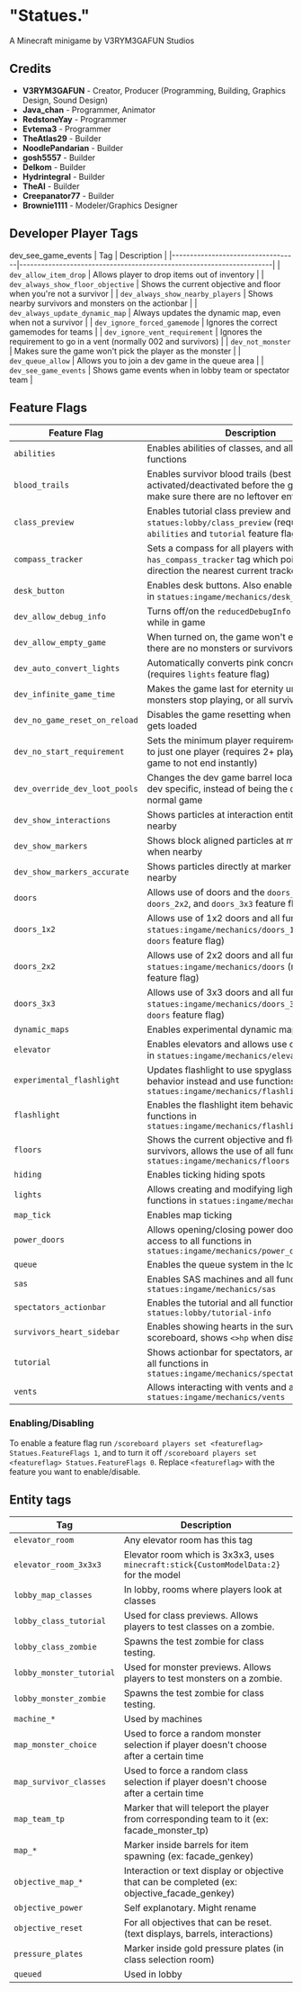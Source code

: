 # "Statues."

A Minecraft minigame by V3RYM3GAFUN Studios

## Credits

- **V3RYM3GAFUN** - Creator, Producer (Programming, Building, Graphics Design, Sound Design)
- **Java_chan** - Programmer, Animator
- **RedstoneYay** - Programmer
- **Evtema3** - Programmer
- **TheAtlas29** - Builder
- **NoodlePandarian** - Builder
- **gosh5557** - Builder
- **Delkom** - Builder
- **Hydrintegral** - Builder
- **TheAI** - Builder
- **Creepanator77** - Builder
- **Brownie1111** - Modeler/Graphics Designer

## Developer Player Tags
dev_see_game_events
| Tag                               | Description                                                          |
|-----------------------------------|----------------------------------------------------------------------|
| `dev_allow_item_drop`             | Allows player to drop items out of inventory                         |
| `dev_always_show_floor_objective` | Shows the current objective and floor when you're not a survivor     |
| `dev_always_show_nearby_players`  | Shows nearby survivors and monsters on the actionbar                 |
| `dev_always_update_dynamic_map`   | Always updates the dynamic map, even when not a survivor             |
| `dev_ignore_forced_gamemode`      | Ignores the correct gamemodes for teams                              |
| `dev_ignore_vent_requirement`     | Ignores the requirement to go in a vent (normally 002 and survivors) |
| `dev_not_monster`                 | Makes sure the game won't pick the player as the monster             |
| `dev_queue_allow`                 | Allows you to join a dev game in the queue area                      |
| `dev_see_game_events`             | Shows game events when in lobby team or spectator team               |

## Feature Flags

| Feature Flag                  | Description                                                                                                                        |
|-------------------------------|------------------------------------------------------------------------------------------------------------------------------------|
| `abilities`                   | Enables abilities of classes, and all the abilities functions                                                                      |
| `blood_trails`                | Enables survivor blood trails (best if activated/deactivated before the game starts, to make sure there are no leftover entities)  |
| `class_preview`               | Enables tutorial class preview and functions in `statues:lobby/class_preview` (requires `abilities` and `tutorial` feature flags)  |
| `compass_tracker`             | Sets a compass for all players with the `has_compass_tracker` tag which points in the direction the nearest current tracker point  |
| `desk_button`                 | Enables desk buttons. Also enables all functions in `statues:ingame/mechanics/desk_button`                                         |
| `dev_allow_debug_info`        | Turns off/on the `reducedDebugInfo` gamerule while in game                                                                         |
| `dev_allow_empty_game`        | When turned on, the game won't end even if there are no monsters or survivors                                                      |
| `dev_auto_convert_lights`     | Automatically converts pink concrete into lights (requires `lights` feature flag)                                                  |
| `dev_infinite_game_time`      | Makes the game last for eternity until all monsters stop playing, or all survivors die                                             |
| `dev_no_game_reset_on_reload` | Disables the game resetting when the datapack gets loaded                                                                          |
| `dev_no_start_requirement`    | Sets the minimum player requirement in queuing to just one player (requires 2+ players for the game to not end instantly)          |
| `dev_override_dev_loot_pools` | Changes the dev game barrel locations to be dev specific, instead of being the default of a normal game                                 |
| `dev_show_interactions`       | Shows particles at interaction entities when nearby                                                                                |
| `dev_show_markers`            | Shows block aligned particles at marker entities when nearby                                                                       |
| `dev_show_markers_accurate`   | Shows particles directly at marker entities when nearby                                                                            |
| `doors`                       | Allows use of doors and the `doors_1x2`,  `doors_2x2`, and `doors_3x3` feature flags                                               |
| `doors_1x2`                   | Allows use of 1x2 doors and all functions in `statues:ingame/mechanics/doors_1x2` (requires `doors` feature flag)                  |
| `doors_2x2`                   | Allows use of 2x2 doors and all functions in `statues:ingame/mechanics/doors` (requires `doors` feature flag)                      |
| `doors_3x3`                   | Allows use of 3x3 doors and all functions in `statues:ingame/mechanics/doors_3x3`  (requires `doors` feature flag)                 |
| `dynamic_maps`                | Enables experimental dynamic maps feature                                                                                          |
| `elevator`                    | Enables elevators and allows use of all functions in `statues:ingame/mechanics/elevator`                                           |
| `experimental_flashlight`     | Updates flashlight to use spyglass+night vision behavior instead and use functions from `statues:ingame/mechanics/flashlight/next` |
| `flashlight`                  | Enables the flashlight item behavior and functions in `statues:ingame/mechanics/flashlight`                                        |
| `floors`                      | Shows the current objective and floor to survivors, allows the use of all functions in `statues:ingame/mechanics/floors`           |
| `hiding`                      | Enables ticking hiding spots                                                                                                       |
| `lights`                      | Allows creating and modifying lights and all functions in `statues:ingame/mechanics/lights`                                        |
| `map_tick`                    | Enables map ticking                                                                                                                |
| `power_doors`                 | Allows opening/closing power doors, and access to all functions in `statues:ingame/mechanics/power_doors`                          |
| `queue`                       | Enables the queue system in the lobby                                                                                              |
| `sas`                         | Enables SAS machines and all functions in `statues:ingame/mechanics/sas`                                                           |
| `spectators_actionbar`        | Enables the tutorial and all functions in `statues:lobby/tutorial-info`                                                            |
| `survivors_heart_sidebar`     | Enables showing hearts in the survivors scoreboard, shows `<>hp` when disabled instead                                             |
| `tutorial`                    | Shows actionbar for spectators, and access to all functions in `statues:ingame/mechanics/spectators_actionbar`                     |
| `vents`                       | Allows interacting with vents and all functions in `statues:ingame/mechanics/vents`                                                |

### Enabling/Disabling

To enable a feature flag run `/scoreboard players set <featureflag> Statues.FeatureFlags 1`, and to turn it off `/scoreboard players set <featureflag> Statues.FeatureFlags 0`. Replace `<featureflag>` with the feature you want to enable/disable.

## Entity tags

| Tag                     | Description                                                                                   |
|-------------------------|-----------------------------------------------------------------------------------------------|
| `elevator_room`         | Any elevator room has this tag                                                                |
| `elevator_room_3x3x3`   | Elevator room which is 3x3x3, uses `minecraft:stick{CustomModelData:2}` for the model         |
| `lobby_map_classes`     | In lobby, rooms where players look at classes                                                 |
| `lobby_class_tutorial`  | Used for class previews. Allows players to test classes on a zombie.                          |
| `lobby_class_zombie`    | Spawns the test zombie for class testing.                                                     |
| `lobby_monster_tutorial`| Used for monster previews. Allows players to test monsters on a zombie.                       |
| `lobby_monster_zombie`  | Spawns the test zombie for class testing.                                                     |
| `machine_*`             | Used by machines                                                                              |
| `map_monster_choice`    | Used to force a random monster selection if player doesn't choose after a certain time        |
| `map_survivor_classes`  | Used to force a random class selection if player doesn't choose after a certain time          |
| `map_team_tp`           | Marker that will teleport the player from corresponding team to it (ex: facade_monster_tp)    |
| `map_*`                 | Marker inside barrels for item spawning (ex: facade_genkey)                                   |
| `objective_map_*`       | Interaction or text display or objective that can be completed (ex: objective_facade_genkey)  |
| `objective_power`       | Self explanotary. Might rename                                                                |
| `objective_reset`       | For all objectives that can be reset. (text displays, barrels, interactions)                  |
| `pressure_plates`       | Marker inside gold pressure plates (in class selection room)                                  |
| `queued`                | Used in lobby                                                                                 |
